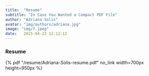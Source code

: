 ```yaml
---
title:  "Resume"
subtitle: "In Case You Wanted a Compact PDF File"
author: "Adriana Solis"
avatar: "img/authors/adriana.jpg"
image: "img/f.jpeg"
date:   2015-04-23 12:12:12
---
```


### Resume

{% pdf "/resume/Adriana-Solis-resume.pdf" no_link width=700px height=950px %}
